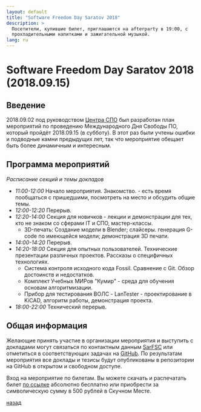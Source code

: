 ```yaml
---
layout: default
title: "Software Freedom Day Saratov 2018"
description: >
  Посетители, купившие билет, приглашаются на afterparty в 19:00, с
  прохладительными напитками и зажигательной музыкой.
lang: ru
---
```


# [](#header-1) Software Freedom Day Saratov 2018 (2018.09.15)

## Введение

2018.09.02 под руководством [Центра СПО](https://sarfsc.ru) был
разработан план мероприятий по проведению
Международного Дня Свободы ПО, который пройдёт 2018.09.15 (в субботу).
В этот раз были учтены ошибки и подводные камни предыдущих лет, так что
мероприятие обещает быть более динамичным и интересным.


## Программа мероприятий

*Расписание секций и темы докладов*

* *11:00-12:00* Начало мероприятия. Знакомство. - есть время пообщаться с
  пришедшими, посмотреть на место и обсудить общие темы.
* *12:00-12:20* Перерыв.
* *12:20-14:00* Секция для новичков - лекции и демонстрации для тех, кто
  не знаком со сферами IT и СПО, мастер-классы.
  * 3D-печать: Создание модели в Blender; слайсеры. генерация G-code
  по имеющейся модели; демонстрация 3D печати.
* *14:00-14:20* Перерыв.
* *14:20-18:00* Секция для опытных пользователей. Технические презентации
  различных проектов. Рассказы о специфичных технологиях.
  * Система контроля исходного кода Fossil. Сравнение с Git. Обзор
  достоинств и недостатков.
  * Комплект Учебных МИРов "Кумир" - среда для обучения основам
  алгоритмизации.
  * Прибор для тестирования ВОЛС - LanTester - проектирование в KiCAD,
  алгоритм работы, демонстрация проекта.
* *18:00-22:00* Технический перерыв. 
<!-- А на самом деле afterparty в 19:00, с
  прохладительными напитками и зажигательной музыкой. -->


## Общая информация

Желающие принять участие в организации мероприятия и выступить с
докладами могут связаться по контактным данным
[SarFSC](https://sarfsc.ru/) или отметиться в соответствующих задачах на
[GitHub](https://github.com/boringplace). По результатам мероприятия
все доклады и тезисы будут опубликованы в репозитории на GitHub в
открытом и свободном доступе.

Вход на мероприятие по билетам. Вы можете скачать и распечатать билет
[по ссылке](https://raw.githubusercontent.com/boringplace/sfd-ticket/master/ticket/text-SFD-ru.txt)
абсолютно бесплатно или приобрести за символическую сумму в
500 рублей в Скучном Месте.

[назад](../events/)

